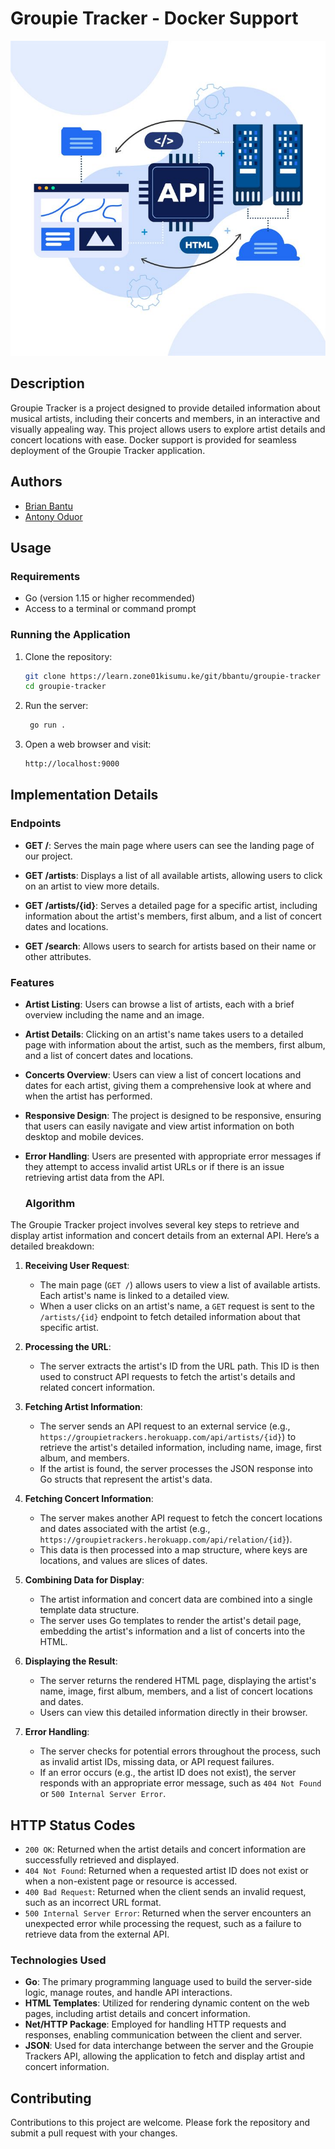 # Groupie Tracker - Docker Support
![APIs](/static/images/What-are-APIs.jpeg)

## Description

Groupie Tracker is a project designed to provide detailed information about musical artists, including their concerts and members, in an interactive and visually appealing way. This project allows users to explore artist details and concert locations with ease. Docker support is provided for seamless deployment of the Groupie Tracker application.

## Authors
- [Brian Bantu](https://github.com/Bantu-art)
- [Antony Oduor](https://github.com/oduortoni/oduortoni) 

## Usage

### Requirements

- Go (version 1.15 or higher recommended)
- Access to a terminal or command prompt

### Running the Application

1. Clone the repository:
   ```bash
   git clone https://learn.zone01kisumu.ke/git/bbantu/groupie-tracker
   cd groupie-tracker
   ```
2. Run the server:
   ```bash
    go run .  
    ```
3. Open a web browser and visit:
    ```bash
   http://localhost:9000
    ```

## Implementation Details

### Endpoints

- **GET /**: Serves the main page where users can see the landing page of our project.

- **GET /artists**: Displays a list of all available artists, allowing users to click on an artist to view more details.

- **GET /artists/{id}**: Serves a detailed page for a specific artist, including information about the artist's members, first album, and a list of concert dates and locations.

- **GET /search**: Allows users to search for artists based on their name or other attributes.


### Features

- **Artist Listing**: Users can browse a list of artists, each with a brief overview including the name and an image.

- **Artist Details**: Clicking on an artist's name takes users to a detailed page with information about the artist, such as the members, first album, and a list of concert dates and locations.

- **Concerts Overview**: Users can view a list of concert locations and dates for each artist, giving them a comprehensive look at where and when the artist has performed.

- **Responsive Design**: The project is designed to be responsive, ensuring that users can easily navigate and view artist information on both desktop and mobile devices.

- **Error Handling**: Users are presented with appropriate error messages if they attempt to access invalid artist URLs or if there is an issue retrieving artist data from the API.


  ### Algorithm

The Groupie Tracker project involves several key steps to retrieve and display artist information and concert details from an external API. Here’s a detailed breakdown:

1. **Receiving User Request**:
   - The main page (`GET /`) allows users to view a list of available artists. Each artist's name is linked to a detailed view.
   - When a user clicks on an artist's name, a `GET` request is sent to the `/artists/{id}` endpoint to fetch detailed information about that specific artist.

2. **Processing the URL**:
   - The server extracts the artist's ID from the URL path. This ID is then used to construct API requests to fetch the artist's details and related concert information.

3. **Fetching Artist Information**:
   - The server sends an API request to an external service (e.g., `https://groupietrackers.herokuapp.com/api/artists/{id}`) to retrieve the artist's detailed information, including name, image, first album, and members.
   - If the artist is found, the server processes the JSON response into Go structs that represent the artist's data.

4. **Fetching Concert Information**:
   - The server makes another API request to fetch the concert locations and dates associated with the artist (e.g., `https://groupietrackers.herokuapp.com/api/relation/{id}`).
   - This data is then processed into a map structure, where keys are locations, and values are slices of dates.

5. **Combining Data for Display**:
   - The artist information and concert data are combined into a single template data structure.
   - The server uses Go templates to render the artist's detail page, embedding the artist's information and a list of concerts into the HTML.

6. **Displaying the Result**:
   - The server returns the rendered HTML page, displaying the artist's name, image, first album, members, and a list of concert locations and dates.
   - Users can view this detailed information directly in their browser.

7. **Error Handling**:
   - The server checks for potential errors throughout the process, such as invalid artist IDs, missing data, or API request failures.
   - If an error occurs (e.g., the artist ID does not exist), the server responds with an appropriate error message, such as `404 Not Found` or `500 Internal Server Error`.


## HTTP Status Codes

- `200 OK`: Returned when the artist details and concert information are successfully retrieved and displayed.
- `404 Not Found`: Returned when a requested artist ID does not exist or when a non-existent page or resource is accessed.
- `400 Bad Request`: Returned when the client sends an invalid request, such as an incorrect URL format.
- `500 Internal Server Error`: Returned when the server encounters an unexpected error while processing the request, such as a failure to retrieve data from the external API.


### Technologies Used

- **Go**: The primary programming language used to build the server-side logic, manage routes, and handle API interactions.
- **HTML Templates**: Utilized for rendering dynamic content on the web pages, including artist details and concert information.
- **Net/HTTP Package**: Employed for handling HTTP requests and responses, enabling communication between the client and server.
- **JSON**: Used for data interchange between the server and the Groupie Trackers API, allowing the application to fetch and display artist and concert information.


## Contributing

Contributions to this project are welcome. Please fork the repository and submit a pull request with your changes.